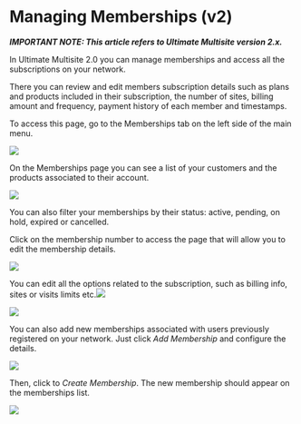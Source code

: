 # Managing Memberships (v2)

_**IMPORTANT NOTE: This article refers to Ultimate Multisite version 2.x.**_

In Ultimate Multisite 2.0 you can manage memberships and access all the subscriptions on your network.

There you can review and edit members subscription details such as plans and products included in their subscription, the number of sites, billing amount and frequency, payment history of each member and timestamps.

To access this page, go to the Memberships tab on the left side of the main menu.

![](https://wp-ultimo-space.fra1.cdn.digitaloceanspaces.com/hs-file-V8w7KNZjRB.png)

On the Memberships page you can see a list of your customers and the products associated to their account.

![](https://wp-ultimo-space.fra1.cdn.digitaloceanspaces.com/hs-file-8tSCmN8cJu.png)

You can also filter your memberships by their status: active, pending, on hold, expired or cancelled.

Click on the membership number to access the page that will allow you to edit the membership details.

![](https://wp-ultimo-space.fra1.cdn.digitaloceanspaces.com/hs-file-al0S2MFmuJ.png)

You can edit all the options related to the subscription, such as billing info, sites or visits limits etc.![](https://wp-ultimo-space.fra1.cdn.digitaloceanspaces.com/hs-file-JjmPnw23vL.png)

![](https://wp-ultimo-space.fra1.cdn.digitaloceanspaces.com/hs-file-TBAJVRHja3.png)

You can also add new memberships associated with users previously registered on your network. Just click _Add Membership_ and configure the details.

![](https://wp-ultimo-space.fra1.cdn.digitaloceanspaces.com/hs-file-fU052KbbAN.png)

Then, click to _Create Membership_. The new membership should appear on the memberships list.

![](https://wp-ultimo-space.fra1.cdn.digitaloceanspaces.com/hs-file-T0alGARp3v.png)
